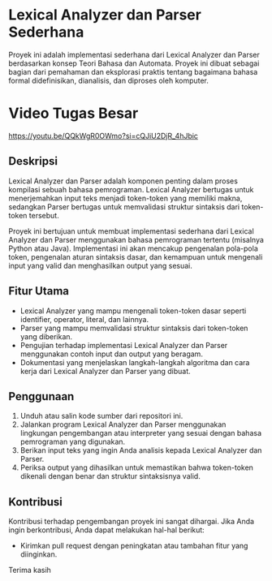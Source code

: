 # Lexical Analyzer dan Parser Sederhana

Proyek ini adalah implementasi sederhana dari Lexical Analyzer dan Parser berdasarkan konsep Teori Bahasa dan Automata. Proyek ini dibuat sebagai bagian dari pemahaman dan eksplorasi praktis tentang bagaimana bahasa formal didefinisikan, dianalisis, dan diproses oleh komputer.

# Video Tugas Besar
https://youtu.be/QQkWgR0OWmo?si=cQJiU2DjR_4hJbic

## Deskripsi

Lexical Analyzer dan Parser adalah komponen penting dalam proses kompilasi sebuah bahasa pemrograman. Lexical Analyzer bertugas untuk menerjemahkan input teks menjadi token-token yang memiliki makna, sedangkan Parser bertugas untuk memvalidasi struktur sintaksis dari token-token tersebut.

Proyek ini bertujuan untuk membuat implementasi sederhana dari Lexical Analyzer dan Parser menggunakan bahasa pemrograman tertentu (misalnya Python atau Java). Implementasi ini akan mencakup pengenalan pola-pola token, pengenalan aturan sintaksis dasar, dan kemampuan untuk mengenali input yang valid dan menghasilkan output yang sesuai.

## Fitur Utama

- Lexical Analyzer yang mampu mengenali token-token dasar seperti identifier, operator, literal, dan lainnya.
- Parser yang mampu memvalidasi struktur sintaksis dari token-token yang diberikan.
- Pengujian terhadap implementasi Lexical Analyzer dan Parser menggunakan contoh input dan output yang beragam.
- Dokumentasi yang menjelaskan langkah-langkah algoritma dan cara kerja dari Lexical Analyzer dan Parser yang dibuat.

## Penggunaan

1. Unduh atau salin kode sumber dari repositori ini.
2. Jalankan program Lexical Analyzer dan Parser menggunakan lingkungan pengembangan atau interpreter yang sesuai dengan bahasa pemrograman yang digunakan.
3. Berikan input teks yang ingin Anda analisis kepada Lexical Analyzer dan Parser.
4. Periksa output yang dihasilkan untuk memastikan bahwa token-token dikenali dengan benar dan struktur sintaksisnya valid.

## Kontribusi

Kontribusi terhadap pengembangan proyek ini sangat dihargai. Jika Anda ingin berkontribusi, Anda dapat melakukan hal-hal berikut:
- Kirimkan pull request dengan peningkatan atau tambahan fitur yang diinginkan.

Terima kasih
